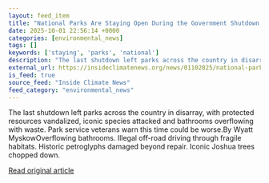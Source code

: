 ```yaml
---
layout: feed_item
title: "National Parks Are Staying Open During the Government Shutdown, Putting Visitors and Resources at Risk"
date: 2025-10-01 22:56:14 +0000
categories: [environmental_news]
tags: []
keywords: ['staying', 'parks', 'national']
description: "The last shutdown left parks across the country in disarray, with protected resources vandalized, iconic species attacked and bathrooms overflowing with waste"
external_url: https://insideclimatenews.org/news/01102025/national-parks-at-risk-during-government-shutdown/
is_feed: true
source_feed: "Inside Climate News"
feed_category: "environmental_news"
---
```


The last shutdown left parks across the country in disarray, with protected resources vandalized, iconic species attacked and bathrooms overflowing with waste. Park service veterans warn this time could be worse.By Wyatt MyskowOverflowing bathrooms. Illegal off-road driving through fragile habitats. Historic petroglyphs damaged beyond repair. Iconic Joshua trees chopped down.&nbsp;

[Read original article](https://insideclimatenews.org/news/01102025/national-parks-at-risk-during-government-shutdown/)
